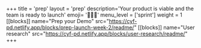 +++
title = 'prep'
layout = 'prep'
description='Your product is viable and the team is ready to launch'
emoji= '🧑🏾‍💻'
menu_level = ['sprint']
weight = 1
[[blocks]]
name="Prep your Demo"
src="https://cyf-pd.netlify.app/blocks/prep-launch-week-2/readme/"
[[blocks]]
name="User research"
src="https://cyf-pd.netlify.app/blocks/user-research/readme/"
+++
